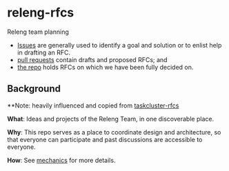 # releng-rfcs

Releng team planning

* [Issues](https://github.com/mozilla-releng/releng-rfcs/issues) are generally used to identify a goal and solution or to enlist help in drafting an RFC.
* [pull requests](https://github.com/mozilla-releng/releng-rfcs/pulls) contain drafts and proposed RFCs; and
* [the repo](rfcs/) holds RFCs on which we have been fully decided on.

## Background

**Note: heavily influenced and copied from [taskcluster-rfcs](https://github.com/taskcluster/taskcluster-rfcs)

**What**: Ideas and projects of the Releng Team, in one discoverable place.

**Why**: This repo serves as a place to coordinate design and architecture, so that everyone can participate and past discussions are accessible to everyone.

**How**: See [mechanics](mechanics.md) for more details.
